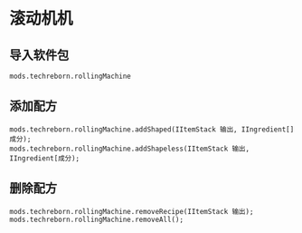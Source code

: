 # 滚动机机

## 导入软件包
`mods.techreborn.rollingMachine`

## 添加配方
```zenscript
mods.techreborn.rollingMachine.addShaped(IItemStack 输出, IIngredient[] 成分);
mods.techreborn.rollingMachine.addShapeless(IItemStack 输出, IIngredient[成分);
```

## 删除配方
```zenscript
mods.techreborn.rollingMachine.removeRecipe(IItemStack 输出);
mods.techreborn.rollingMachine.removeAll();
```